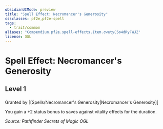 ```yaml
---
obsidianUIMode: preview
title: "Spell Effect: Necromancer's Generosity"
cssclasses: pf2e,pf2e-spell
tags:
  - trait/common
aliases: "Compendium.pf2e.spell-effects.Item.cwetyC5o4dRyFWJZ"
license: OGL
---
```

# Spell Effect: Necromancer's Generosity
## Level 1
### 






Granted by [[Spells/Necromancer's Generosity|Necromancer's Generosity]]

You gain a +2 status bonus to saves against vitality effects for the duration.

*Source: Pathfinder Secrets of Magic*
*OGL*